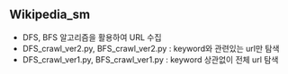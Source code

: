 ## Wikipedia_sm
* DFS, BFS 알고리즘을 활용하여 URL 수집
* DFS_crawl_ver2.py, BFS_crawl_ver2.py : keyword와 관련있는 url만 탐색
* DFS_crawl_ver1.py, BFS_crawl_ver1.py : keyword 상관없이 전체 url 탐색   

